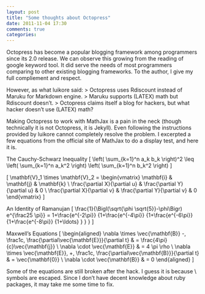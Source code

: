 ```yaml
---
layout: post
title: "Some thoughts about Octopress"
date: 2011-11-04 17:30
comments: true
categories: 
---
```

Octopress has become a popular blogging framework among programmers since its 2.0 release. We can observe this growing from the reading of google keyword tool. It did serve the needs of most programmers comparing to other existing blogging frameworks. To the author, I give my full compliement and respect.

However, as what luikore said: > Octopress uses Rdiscount instead of Maruku for Markdown engine. > Maruku supports \(LATEX\) math but Rdiscount doesn’t. > Octopress claims itself a blog for hackers, but what hacker doesn’t use \(LATEX\) math?

Making Octopress to work with MathJax is a pain in the neck (though technically it is not Octopress, it is Jekyll). Even following the instructions provided by luikore cannot completely resolve the problem. I excerpted a few equations from the official site of MathJax to do a display test, and here it is.

The Cauchy-Schwarz Inequality
\[ \left( \sum_{k=1}^n a_k b_k \right)^2 \leq \left( \sum_{k=1}^n a_k^2 \right) \left( \sum_{k=1}^n b_k^2 \right) \]

\[ \mathbf{V}_1 \times \mathbf{V}_2 = \begin{vmatrix} \mathbf{i} & \mathbf{j} & \mathbf{k} \\ \frac{\partial X}{\partial u} & \frac{\partial Y}{\partial u} & 0 \\ \frac{\partial X}{\partial v} & \frac{\partial Y}{\partial v} & 0 \end{vmatrix} \]

An Identity of Ramanujan
\[ \frac{1}{\Bigl(\sqrt{\phi \sqrt{5}}-\phi\Bigr) e^{\frac25 \pi}} = 1+\frac{e^{-2\pi}} {1+\frac{e^{-4\pi}} {1+\frac{e^{-6\pi}} {1+\frac{e^{-8\pi}} {1+\ldots} } } } \]

Maxwell’s Equations
\[ \begin{aligned} \nabla \times \vec{\mathbf{B}} -\, \frac1c\, \frac{\partial\vec{\mathbf{E}}}{\partial t} & = \frac{4\pi}{c}\vec{\mathbf{j}} \\ \nabla \cdot \vec{\mathbf{E}} & = 4 \pi \rho \\ \nabla \times \vec{\mathbf{E}}\, +\, \frac1c\, \frac{\partial\vec{\mathbf{B}}}{\partial t} & = \vec{\mathbf{0}} \\ \nabla \cdot \vec{\mathbf{B}} & = 0 \end{aligned} \]

Some of the equations are still broken after the hack. I guess it is because \\ symbols are escaped. Since I don’t have decent knowledge about ruby packages, it may take me some time to fix.
